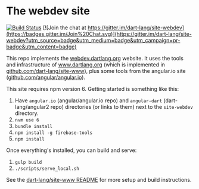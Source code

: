 # The webdev site

[![Build Status](https://travis-ci.org/dart-lang/site-webdev.svg?branch=master)](https://travis-ci.org/dart-lang/site-webdev)
[![Join the chat at https://gitter.im/dart-lang/site-webdev](https://badges.gitter.im/Join%20Chat.svg)](https://gitter.im/dart-lang/site-webdev?utm_source=badge&utm_medium=badge&utm_campaign=pr-badge&utm_content=badge)

This repo implements the [webdev.dartlang.org](http://webdev.dartlang.org) website. It uses the tools and infrastructure of
www.dartlang.org (which is implemented in [github.com/dart-lang/site-www](https://github.com/dart-lang/site-www)), plus
some tools from the angular.io site ([github.com/angular/angular.io](https://github.com/angular/angular.io)).

This site requires npm version 6. Getting started is something like this:

1. Have `angular.io` (angular/angular.io repo) and `angular-dart` (dart-lang/angular2 repo) directories (or links to them) next to the `site-webdev` directory.
1. `nvm use 6`
1. `bundle install`
1. `npm install -g firebase-tools`
1. `npm install`

Once everything's installed, you can build and serve:

1. `gulp build`
1. `./scripts/serve_local.sh`

See the [dart-lang/site-www README](https://github.com/dart-lang/site-www/blob/master/README.md) for more setup and build instructions.
